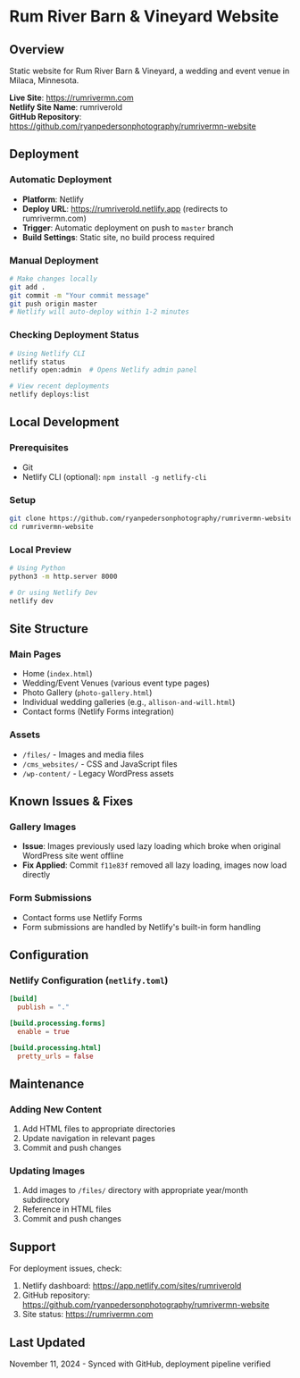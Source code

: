 # Rum River Barn & Vineyard Website

## Overview
Static website for Rum River Barn & Vineyard, a wedding and event venue in Milaca, Minnesota.

**Live Site**: https://rumrivermn.com  
**Netlify Site Name**: rumriverold  
**GitHub Repository**: https://github.com/ryanpedersonphotography/rumrivermn-website

## Deployment

### Automatic Deployment
- **Platform**: Netlify
- **Deploy URL**: https://rumriverold.netlify.app (redirects to rumrivermn.com)
- **Trigger**: Automatic deployment on push to `master` branch
- **Build Settings**: Static site, no build process required

### Manual Deployment
```bash
# Make changes locally
git add .
git commit -m "Your commit message"
git push origin master
# Netlify will auto-deploy within 1-2 minutes
```

### Checking Deployment Status
```bash
# Using Netlify CLI
netlify status
netlify open:admin  # Opens Netlify admin panel

# View recent deployments
netlify deploys:list
```

## Local Development

### Prerequisites
- Git
- Netlify CLI (optional): `npm install -g netlify-cli`

### Setup
```bash
git clone https://github.com/ryanpedersonphotography/rumrivermn-website.git
cd rumrivermn-website
```

### Local Preview
```bash
# Using Python
python3 -m http.server 8000

# Or using Netlify Dev
netlify dev
```

## Site Structure

### Main Pages
- Home (`index.html`)
- Wedding/Event Venues (various event type pages)
- Photo Gallery (`photo-gallery.html`)
- Individual wedding galleries (e.g., `allison-and-will.html`)
- Contact forms (Netlify Forms integration)

### Assets
- `/files/` - Images and media files
- `/cms_websites/` - CSS and JavaScript files
- `/wp-content/` - Legacy WordPress assets

## Known Issues & Fixes

### Gallery Images
- **Issue**: Images previously used lazy loading which broke when original WordPress site went offline
- **Fix Applied**: Commit `f11e83f` removed all lazy loading, images now load directly

### Form Submissions
- Contact forms use Netlify Forms
- Form submissions are handled by Netlify's built-in form handling

## Configuration

### Netlify Configuration (`netlify.toml`)
```toml
[build]
  publish = "."

[build.processing.forms]
  enable = true

[build.processing.html]
  pretty_urls = false
```

## Maintenance

### Adding New Content
1. Add HTML files to appropriate directories
2. Update navigation in relevant pages
3. Commit and push changes

### Updating Images
1. Add images to `/files/` directory with appropriate year/month subdirectory
2. Reference in HTML files
3. Commit and push changes

## Support

For deployment issues, check:
1. Netlify dashboard: https://app.netlify.com/sites/rumriverold
2. GitHub repository: https://github.com/ryanpedersonphotography/rumrivermn-website
3. Site status: https://rumrivermn.com

## Last Updated
November 11, 2024 - Synced with GitHub, deployment pipeline verified